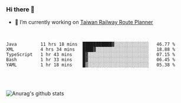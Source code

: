 ### Hi there 👋

- 🔭 I’m currently working on [Taiwan Railway Route Planner](https://github.com/Taiwan-Railway-Route-Planner)

<br/>

<!--START_SECTION:waka-->
```text
Java         11 hrs 18 mins  ███████████▓░░░░░░░░░░░░░   46.77 % 
XML          4 hrs 34 mins   ████▓░░░░░░░░░░░░░░░░░░░░   18.88 % 
TypeScript   1 hr 43 mins    █▓░░░░░░░░░░░░░░░░░░░░░░░   07.15 % 
Bash         1 hr 33 mins    █▓░░░░░░░░░░░░░░░░░░░░░░░   06.45 % 
YAML         1 hr 18 mins    █▒░░░░░░░░░░░░░░░░░░░░░░░   05.38 % 
```
<!--END_SECTION:waka-->

<br/>
<br/>

![Anurag's github stats](https://github-readme-stats.vercel.app/api?username=DepickereSven&show_icons=true&theme=tokyonight)



<!--
**DepickereSven/DepickereSven** is a ✨ _special_ ✨ repository because its `README.md` (this file) appears on your GitHub profile.

Here are some ideas to get you started:

- 🔭 I’m currently working on ...
- 🌱 I’m currently learning ...
- 👯 I’m looking to collaborate on ...
- 🤔 I’m looking for help with ...
- 💬 Ask me about ...
- 📫 How to reach me: ...
- 😄 Pronouns: ...
- ⚡ Fun fact: ...
-->
